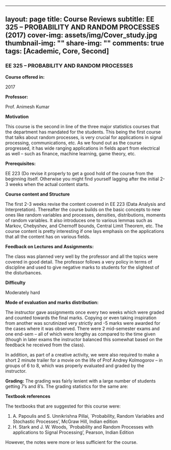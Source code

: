  ---
layout: page
title: Course Reviews
subtitle: EE 325 – PROBABILITY AND RANDOM PROCESSES (2017)
cover-img: assets/img/Cover_study.jpg
thumbnail-img: ""
share-img: ""
comments: true
tags: [Academic, Core, Second]
---


### EE 325 – PROBABILITY AND RANDOM PROCESSES

**Course offered in:**

2017

**Professor:** 

Prof. Animesh Kumar

**Motivation**

This course is the second in line of the three major statistics courses that the department has mandated for the students. This being the first course that talks about random processes, is very crucial for applications in signal processing, communications, etc. As we found out as the course progressed, it has wide ranging applications in fields apart from electrical as well – such as finance, machine learning, game theory, etc.

**Prerequisites:** 

EE 223 (Do revise it properly to get a good hold of the course from the beginning itself. Otherwise you might find yourself lagging after the initial 2-3 weeks when the actual content starts.

**Course content and Structure**

The first 2-3 weeks revise the content covered in EE 223 (Data Analysis and Interpretation). Thereafter the course builds on the basic concepts to new ones like random variables and processes, densities, distributions, moments of random variables. It also introduces one to various lemmas such as Markov, Chebyshev, and Chernoff bounds, Central Limit Theorem, etc. The course content is pretty interesting if one lays emphasis on the applications that all the content has on various fields.

**Feedback on Lectures and Assignments:** 

The class was planned very well by the professor and all the topics were covered in good detail. The professor follows a very policy in terms of discipline and used to give negative marks to students for the slightest of the disturbances.

**Difficulty**

Moderately hard

**Mode of evaluation and marks distribution:** 

The instructor gave assignments once every two weeks which were graded and counted towards the final marks. Copying or even taking inspiration from another was scrutinized very strictly and -5 marks were awarded for the cases where it was observed. There were 2 mid-semester exams and one end-sem – all of which were lengthy as compared to the time given (though in later exams the instructor balanced this somewhat based on the feedback he received from the class).

In addition, as part of a creative activity, we were also required to make a short 2 minute trailer for a movie on the life of Prof Andrey Kolmogorov – in groups of 6 to 8, which was properly evaluated and graded by the instructor.

**Grading:** The grading was fairly lenient with a large number of students getting 7’s and 8’s. The grading statistics for the same are:

**Textbook references**

The textbooks that are suggested for this course were:

1.  A. Papoulis and S. Unnikrishna Pillai, `Probability, Random Variables and Stochastic Processes’, McGraw Hill, Indian edition
2.  H. Stark and J. W. Woods, `Probability and Random Processes with applications to Signal Processing’, Pearson, Indian Edition

However, the notes were more or less sufficient for the course.